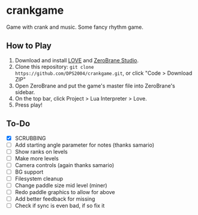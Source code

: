 # crankgame
Game with crank and music. Some fancy rhythm game.

## How to Play
1. Download and install [LOVE](https://studio.zerobrane.com/) and [ZeroBrane Studio](https://studio.zerobrane.com/).
2. Clone this repository: `git clone https://github.com/DPS2004/crankgame.git`, or click "Code > Download ZIP"
3. Open ZeroBrane and put the game's master file into ZeroBrane's sidebar.
4. On the top bar, click Project > Lua Interpreter > Love.
5. Press play!

## To-Do
- [x] SCRUBBING
- [ ] Add starting angle parameter for notes (thanks samario)
- [ ] Show ranks on levels
- [ ] Make more levels
- [ ] Camera controls (again thanks samario)
- [ ] BG support
- [ ] Filesystem cleanup
- [ ] Change paddle size mid level (miner)
- [ ] Redo paddle graphics to allow for above
- [ ] Add better feedback for missing
- [ ] Check if sync is even bad, if so fix it
